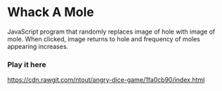 # Whack A Mole

JavaScript program that randomly replaces image of hole with image of mole.  When clicked, image returns to hole and frequency of moles appearing increases.

### Play it here
https://cdn.rawgit.com/ntout/angry-dice-game/1fa0cb90/index.html
